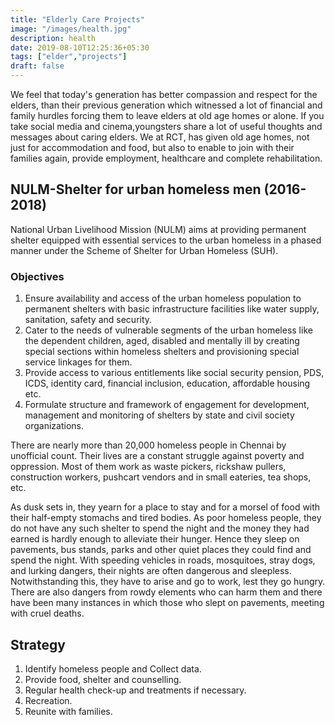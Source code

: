 ```yaml
---
title: "Elderly Care Projects"
image: "/images/health.jpg"
description: health
date: 2019-08-10T12:25:36+05:30
tags: ["elder","projects"]
draft: false
---
```



We feel that today's generation has better compassion and respect for the elders, than their previous generation which witnessed a lot of financial and family hurdles forcing them to leave elders at old age homes or alone. If you take social media and cinema,youngsters share a lot of useful thoughts and messages about caring elders. We at RCT, has given old age homes, not just for accommodation and food, but also to enable to join with their families again, provide employment, healthcare and complete rehabilitation.

## NULM-Shelter for urban homeless men (2016-2018)

National Urban Livelihood Mission (NULM) aims at providing permanent shelter equipped with essential services to the urban homeless in a phased manner under the Scheme of Shelter for Urban Homeless (SUH).

### Objectives

1. Ensure availability and access of the urban homeless population to permanent shelters with basic infrastructure facilities like water supply, sanitation, safety and security.
2. Cater to the needs of vulnerable segments of the urban homeless like the dependent children, aged, disabled and mentally ill by creating special sections within homeless shelters and provisioning special service linkages for them.
3. Provide access to various entitlements like social security pension, PDS, ICDS, identity card, financial inclusion, education, affordable housing etc.
4. Formulate structure and framework of engagement for development, management and monitoring of shelters by state and civil society organizations.

There are nearly more than 20,000 homeless people in Chennai by unofficial count. Their lives are a constant struggle against poverty and oppression. Most of them work as waste pickers, rickshaw pullers, construction workers, pushcart vendors and in small eateries, tea shops, etc.

As dusk sets in, they yearn for a place to stay and for a morsel of food with their half-empty stomachs and tired bodies. As poor homeless people, they do not have any such shelter to spend the night and the money they had earned is hardly enough to alleviate their hunger. Hence they sleep on pavements, bus stands, parks and other quiet places they could find and spend the night. With speeding vehicles in roads, mosquitoes, stray dogs, and lurking dangers, their nights are often dangerous and sleepless. Notwithstanding this, they have to arise and go to work, lest they go hungry. There are also dangers from rowdy elements who can harm them and there have been many instances in which those who slept on pavements, meeting with cruel deaths.

## Strategy

1. Identify homeless people and Collect data.
2. Provide food, shelter and counselling.
3. Regular health check-up and treatments if necessary.
4. Recreation.
5. Reunite with families.
